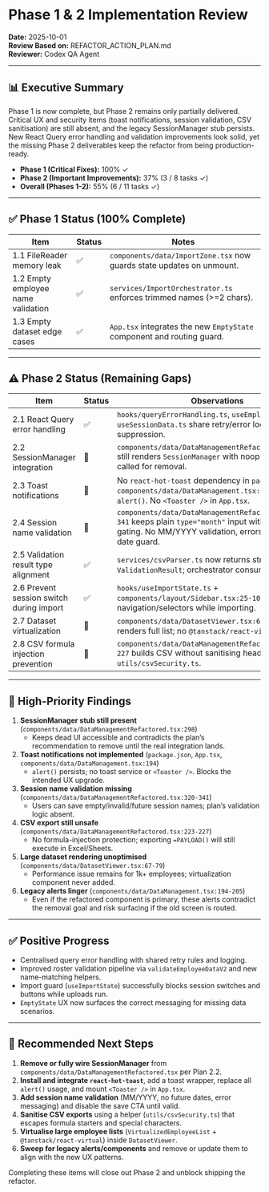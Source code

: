 # Phase 1 & 2 Implementation Review

**Date:** 2025-10-01  
**Review Based on:** REFACTOR_ACTION_PLAN.md  
**Reviewer:** Codex QA Agent

---

## 📊 Executive Summary

Phase 1 is now complete, but Phase 2 remains only partially delivered. Critical UX and security items (toast notifications, session validation, CSV sanitisation) are still absent, and the legacy SessionManager stub persists. New React Query error handling and validation improvements look solid, yet the missing Phase 2 deliverables keep the refactor from being production-ready.

- **Phase 1 (Critical Fixes):** 100% ✓
- **Phase 2 (Important Improvements):** 37% (3 / 8 tasks ✓)
- **Overall (Phases 1-2):** 55% (6 / 11 tasks ✓)

---

## ✅ Phase 1 Status (100% Complete)

| Item | Status | Notes |
| --- | --- | --- |
| 1.1 FileReader memory leak | ✅ | `components/data/ImportZone.tsx` now guards state updates on unmount. |
| 1.2 Empty employee name validation | ✅ | `services/ImportOrchestrator.ts` enforces trimmed names (>=2 chars). |
| 1.3 Empty dataset edge cases | ✅ | `App.tsx` integrates the new `EmptyState` component and routing guard. |

---

## ⚠️ Phase 2 Status (Remaining Gaps)

| Item | Status | Observations |
| --- | --- | --- |
| 2.1 React Query error handling | ✅ | `hooks/queryErrorHandling.ts`, `useEmployeeData.ts`, `useSessionData.ts` share retry/error logic with 4xx suppression. |
| 2.2 SessionManager integration | 🔴 | `components/data/DataManagementRefactored.tsx:298` still renders `SessionManager` with noop props. Plan called for removal. |
| 2.3 Toast notifications | 🔴 | No `react-hot-toast` dependency in `package.json`; `components/data/DataManagement.tsx:194` still uses `alert()`. No `<Toaster />` in `App.tsx`. |
| 2.4 Session name validation | 🔴 | `components/data/DataManagementRefactored.tsx:320-341` keeps plain `type="month"` input with only `.trim()` gating. No MM/YYYY validation, errors, or future-date guard. |
| 2.5 Validation result type alignment | ✅ | `services/csvParser.ts` now returns structured `ValidationResult`; orchestrator consumes it directly. |
| 2.6 Prevent session switch during import | ✅ | `hooks/useImportState.ts` + `components/layout/Sidebar.tsx:25-105` disable navigation/selectors while importing. |
| 2.7 Dataset virtualization | 🔴 | `components/data/DatasetViewer.tsx:67-79` still renders full list; no `@tanstack/react-virtual` usage. |
| 2.8 CSV formula injection prevention | 🔴 | `components/data/DataManagementRefactored.tsx:223-227` builds CSV without sanitising headers/cells; no `utils/csvSecurity.ts`. |

---

## 🚨 High-Priority Findings

1. **SessionManager stub still present** (`components/data/DataManagementRefactored.tsx:298`)
   - Keeps dead UI accessible and contradicts the plan’s recommendation to remove until the real integration lands.
2. **Toast notifications not implemented** (`package.json`, `App.tsx`, `components/data/DataManagement.tsx:194`)
   - `alert()` persists; no toast service or `<Toaster />`. Blocks the intended UX upgrade.
3. **Session name validation missing** (`components/data/DataManagementRefactored.tsx:320-341`)
   - Users can save empty/invalid/future session names; plan’s validation logic absent.
4. **CSV export still unsafe** (`components/data/DataManagementRefactored.tsx:223-227`)
   - No formula-injection protection; exporting `=PAYLOAD()` will still execute in Excel/Sheets.
5. **Large dataset rendering unoptimised** (`components/data/DatasetViewer.tsx:67-79`)
   - Performance issue remains for 1k+ employees; virtualization component never added.
6. **Legacy alerts linger** (`components/data/DataManagement.tsx:194-205`)
   - Even if the refactored component is primary, these alerts contradict the removal goal and risk surfacing if the old screen is routed.

---

## ✅ Positive Progress

- Centralised query error handling with shared retry rules and logging.
- Improved roster validation pipeline via `validateEmployeeDataV2` and new name-matching helpers.
- Import guard (`useImportState`) successfully blocks session switches and buttons while uploads run.
- `EmptyState` UX now surfaces the correct messaging for missing data scenarios.

---

## 📌 Recommended Next Steps

1. **Remove or fully wire SessionManager** from `components/data/DataManagementRefactored.tsx` per Plan 2.2.
2. **Install and integrate `react-hot-toast`**, add a toast wrapper, replace all `alert()` usage, and mount `<Toaster />` in `App.tsx`.
3. **Add session name validation** (MM/YYYY, no future dates, error messaging) and disable the save CTA until valid.
4. **Sanitise CSV exports** using a helper (`utils/csvSecurity.ts`) that escapes formula starters and special characters.
5. **Virtualise large employee lists** (`VirtualizedEmployeeList` + `@tanstack/react-virtual`) inside `DatasetViewer`.
6. **Sweep for legacy alerts/components** and remove or update them to align with the new UX patterns.

Completing these items will close out Phase 2 and unblock shipping the refactor.
